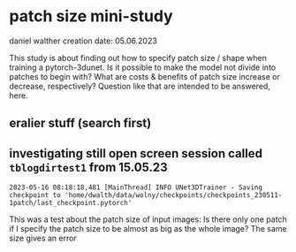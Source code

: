 # patch size mini-study
daniel walther
creation date: 05.06.2023

This study is about finding out how to specify patch size / shape when training a pytorch-3dunet. Is it possible to make the model not divide into patches to begin with? What are costs & benefits of patch size increase or decrease, respectively? Question like that are intended to be answered, here.

## eralier stuff (search first)

## investigating still open screen session called `tblogdirtest1` from 15.05.23
`2023-05-16 08:18:18,481 [MainThread] INFO UNet3DTrainer - Saving checkpoint to 'home/dwalth/data/wolny/checkpoints/checkpoints_230511-1patch/last_checkpoint.pytorch'`

This was a test about the patch size of input images: Is there only one patch if I specify the patch size to be almost as big as the whole image? The same size gives an error